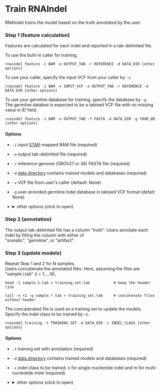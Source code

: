 # Train RNAIndel
RNAIndel trains the model based on the truth annotated by the user.

### Step 1 (feature calculation)
Features are calculated for each indel and reported in a tab-delimited file.<br>

To use the built-in caller for training, 
```
rnaindel feature -i BAM -o OUTPUT_TAB -r REFERENCE -d DATA_DIR [other options]
```
To use your caller, specify the input VCF from your caller by ```-v```.
```
rnaindel feature -i BAM -v INPUT_VCF -o OUTPUT_TAB -r REFERENCE -d DATA_DIR [other options]
```
To use your germline database for training, specify the database by ```-g```. <br>
The germline databse is expected to be a tabixed VCF file with no missing value in ID field.
```
rnaindel feature -i BAM -o OUTPUT_TAB -f FASTA -d DATA_DIR -g YOUR_DB [other options]
```

#### Options
* ```-i``` input [STAR](https://academic.oup.com/bioinformatics/article/29/1/15/272537)-mapped BAM file (required)
* ```-o``` output tab-delimited file (required)
* ```-r``` reference genome (GRCh37 or 38) FASTA file (required)
* ```-d``` [data directory](../../README.md/#setup) contains trained models and databases (required)
* ```-v``` VCF file from user's caller (default: None)
* ```-g``` user-provided germline indel database in tabixed VCF format (defalt: None)
* <details>
    <summary>other options (click to open)</summary><p>
    
    * ```-q``` STAR mapping quality MAPQ for unique mappers (default: 255)
    * ```-p``` number of cores (default: 1)
    * ```-m``` maximum heap space (default: 6000m)
    * ```-l``` direcotry to store log files (default: current)
    * ```-n``` user-defined panel of non-somatic indels in tabixed VCF format (default: built-in reviewed indel set)
    * ```--exclude-softclipped-alignments``` softclipped indels will not be used for analysis if added (default: False)

</p></details>

### Step 2 (annotation)
The output tab-delimited file has a column \"truth\". Users annotate each indel
by filling the column with either of <br> 
\"somatic\", \"germline\", or \"artifact\". 

### Step 3 (update models)
Repeat Step 1 and 2 for N samples.<br>
Users concatenate the annotated files. Here, assuming the files are \"sample.i.tab\" (i = 1,...,N), 
```
head -1 sample.1.tab > training_set.tab           # keep the header line
```
```
tail -n +2 -q sample.*.tab > training_set.tab     # concatenate files without header
```
The concatenated file is used as a training set to update the models.
Specify the indel class to be trained by -c. 
```
rnaindel training -t TRAINING_SET -d DATA_DIR -c INDEL_CLASS [other options]
```
#### Options
* ```-t``` training set with annotation (required)
* ```-d``` [data directory](../../README.md/#setup) contains trained models and databases (required) 
* ```-c``` indel class to be trained. s for single-nucleotide indel and m for multi-nucleotide indel (required)
* <details>
    <summary>other options (click to open)</summary><p>
    
    * ```-k``` number of folds in k-fold cross-validation (default: 5)
    * ```-p``` number of processes (default: 1)
    * ```-l``` directory to ouput log files (default: current)
    * ```-ds-beta``` F beta to be optimized in down sampling step. Optimized for TPR if beta > 100. (default: 10)
    * ```-fs-beta``` F beta to be optimized in feature selection step. Optimized for TPR if beta > 100. (default: 10)
    * ```-pt-beta``` F beta to be optimized in parameter tuning step. Optimized for TPR if beta > 100. (default: 10)
    * ```--downsample-ratio``` train with a user-specified downsample ratio: integer between 1 and 20. (default: None)
    * ```--feature-names``` train with a user-specified subset of features: [input example](../../sample_data/inputs/feature_names.txt) (default: None)
    * ```--auto-param``` train with sklearn.RandomForestClassifer's max_features="auto" (default: False)

</p></details>
